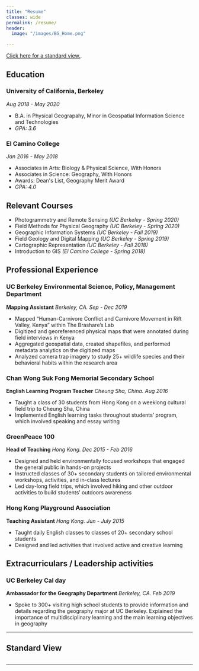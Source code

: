 ```yaml
---
title: "Resume"
classes: wide
permalink: /resume/
header:
  image: "/images/BG_Home.png"

---
```

[Click here for a standard view.](<a href="https://thchrischoi.github.io/resume/#standard-view">).

## Education
### University of California, Berkeley
*Aug 2018 - May 2020*
* B.A. in Physical Geograpahy, Minor in Geospatial Information Science and Technologies
* *GPA: 3.6*

### El Camino College
*Jan 2016 - May 2018*
* Associates in Arts: Biology & Physical Science, With Honors
* Associates in Science: Geography, With Honors
* Awards: Dean's List, Geography Merit Award
* *GPA: 4.0*

## Relevant Courses
* Photogrammetry and Remote Sensing *(UC Berkeley - Spring 2020)*
* Field Methods for Physical Geography *(UC Berkeley - Spring 2020)*
* Geographic Information Systems *(UC Berkeley - Fall 2019)*
* Field Geology and Digital Mapping *(UC Berkeley - Spring 2019)*
* Cartographic Representation *(UC Berkeley - Fall 2018)*
* Introduction to GIS *(El Camino College - Spring 2018)*

## Professional Experience
### UC Berkeley Environmental Science, Policy, Management Department
**Mapping Assistant**
*Berkeley, CA. Sep - Dec 2019*
* Mapped “Human-Carnivore Conflict and Carnivore Movement in Rift Valley, Kenya” within The Brashare’s Lab
* Digitized and georeferenced physical maps that were annotated during field interviews in Kenya
* Aggregated geospatial data, created shapefiles, and performed metadata analytics on the digitized maps
* Analyzed camera trap imagery to study 25+ wildlife species and their behavioral habits within the research area

### Chan Wong Suk Fong Memorial Secondary School
**English Learning Program Teacher**
*Cheung Sha, China. Aug 2016*
* Taught a class of 30 students from Hong Kong on a weeklong cultural field trip to Cheung Sha, China
* Implemented English learning tasks throughout students’ program, which involved speaking and essay writing

### GreenPeace 100
**Head of Teaching**
*Hong Kong. Dec 2015 - Feb 2016*
* Designed and held environmentally focused workshops that engaged the general public in hands-on projects
* Instructed classes of 30+ secondary students on tailored environmental workshops, activities, and in-class lectures
* Led day-long field trips, which involved hiking and other outdoor activities to build students’ outdoors awareness

### Hong Kong Playground Association
**Teaching Assistant**
*Hong Kong. Jun - July 2015*
* Taught daily English classes to classes of 20+ secondary school students
* Designed and led activities that involved active and creative learning

## Extracurriculars / Leadership activities
### UC Berkeley Cal day
**Ambassador for the Geography Department**
*Berkeley, CA. Feb 2019*
* Spoke to 300+ visiting high school students to provide information and details regarding the geography major at UC Berkeley. Explained the importance of multidisciplinary learning and the main learning objectives in geography

---
## Standard View
<img src="{{ site.url }}{{ site.baseurl }}/images/ChoiChristopher_Resume.png" alt="">

---
